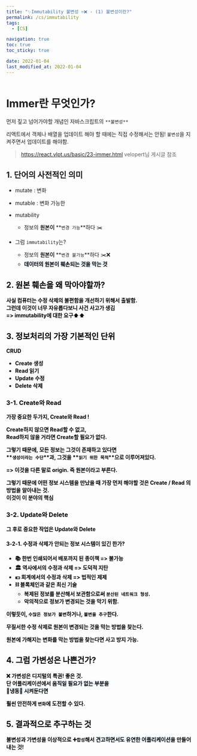 ```yaml
---
title: "✨Immutability 불변성 ✂️❌ - (1) 불변성이란?"
permalink: /cs/immutability
tags:
  - [CS]

navigation: true
toc: true
toc_sticky: true

date: 2022-01-04
last_modified_at: 2022-01-04
---
```


![]()

# Immer란 무엇인가?

먼저 짚고 넘어가야할 개념인 자바스크립트의 `**불변성**`

리액트에서 객체나 배열을 업데이트 해야 할 때에는 직접 수정해서는 안됨!
`불변성`을 지켜주면서 업데이트를 해야함.

> https://react.vlpt.us/basic/23-immer.html velopert님 게시글 참조

## 1. 단어의 사전적인 의미
- mutate : 변화
- mutable : 변화 가능한
- mutability
  - 정보의 **원본이** **`변경 가능`**하다 ✂️

- 그럼 `immutability`는?
  - 정보의 **원본이** **`변경 불가능`**하다 ✂️❌
  - <strong style="color:black;background-color:aliceblue">데이터의 원본이 훼손되는 것을 막는 것<strong>

## 2. 원본 훼손을 왜 막아야할까?
사실 컴퓨터는 수정 삭제의 불편함을 개선하기 위해서 출발함.<br/>
그런데 이것이 너무 자유롭다보니 사건 사고가 생김<br/>
=> immutability에 대한 요구⬆️⬆️

## 3. 정보처리의 가장 기본적인 단위

CRUD

- **C**reate 생성
- **R**ead 읽기
- **U**pdate 수정
- **D**elete 삭제

### 3-1. Create와 Read

가장 중요한 두가지, **Create**와 **Read** !<br/>

**Create**하지 않으면 **Read**할 수 없고,<br/>
**Read**하지 않을 거라면 **Create**할 필요가 없다.<br/>

그렇기 때문에, 모든 정보는 그것이 존재하고 있다면<br/>
**`생성이라는 수단`**과, 그것을 **`읽기 위한 목적`**으로 이루어져있다.<br/>

=> 이것을 다른 말로 **origin**. 즉 <strong style="color:black;background-color:aliceblue">**원본**</strong>이라고 부른다.<br/>


그렇기 때문에 어떤 정보 시스템을 만났을 때 가장 먼저 해야할 것은 Create / Read 의 방법을 알아내는 것.<br/>
이것이 이 분야의 **핵심** <br/>


### 3-2. Update와 Delete

그 후로 중요한 작업은 **Update**와 **Delete** <br/>
#### 3-2-1. 수정과 삭제가 안되는 정보 시스템이 있긴 한가?
- 📚 한번 인쇄되어서 배포까지 된 종이책 => 불가능
- 🏛 역사에서의 수정과 삭제 => 도덕적 지탄
- 💵 회계에서의 수정과 삭제 => 법적인 제제
- ⛓ 블록체인과 같은 최신 기술
  - 복제된 정보를 분산해서 보관함으로써 `분산된 네트워크 형성`.
  - 악의적으로 정보가 변경되는 것을 막기 위함.

이렇듯이, `수많은 정보가 불변`하거나, `불변을 추구`한다.<br/>

무질서한 수정 삭제로 원본이 변경되는 것을 막는 방법을 찾는다.

원본에 가해지는 변화를 막는 방법을 찾는다면
사고 방지 가능.

## 4. 그럼 가변성은 나쁜건가?
❌ 가변성은 디지털의 특권! 좋은 것.<br/>
단 어플리케이션에서 <strong style="color:black;background-color:aliceblue">움직일 필요가 없는 부분을<br/>
🧊냉동🧊 시켜둔다면</strong> <br/>

훨씬 안전하게 `변화`에 도전할 수 있다.

## 5. 결과적으로 추구하는 것
**불변성과 가변성**을 이상적으로 ➕`합성`해서
<strong style="color:black;background-color:aliceblue">견고하면서도 유연한 어플리케이션</strong>을 만들어내는 것!